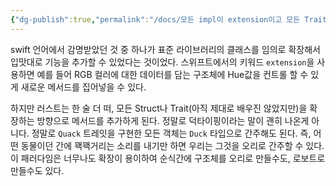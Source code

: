 ```yaml
---
{"dg-publish":true,"permalink":"/docs/모든 impl이 extension이고 모든 Trait들이 프로토콜이다/","title":"모든 impl이 extension이고 모든 Trait들이 프로토콜이다"}
---
```


swift 언어에서 감명받았던 것 중 하나가 표준 라이브러리의 클래스를 임의로 확장해서 입맛대로 기능을 추가할 수 있었다는 것이었다. 스위프트에서의 키워드 `extension`을 사용하면 예를 들어 RGB 컬러에 대한 데이터를 담는 구조체에 Hue값을 컨트롤 할 수 있게 새로운 메서드를 집어넣을 수 있다.

하지만 러스트는 한 술 더 떠, 모든 Struct나 Trait(아직 제대로 배우진 않았지만)을 확장하는 방향으로 메서드를 추가하게 된다. 정말로 덕타이핑이라는 말이 괜히 나온게 아니다. 정말로 `Quack` 트레잇을 구현한 모든 객체는 `Duck` 타입으로 간주해도 된다. 즉, 어떤 동물이던 간에 꽥꽥거리는 소리를 내기만 하면 우리는 그것을 오리로 간주할 수 있다. 이 패러다임은 너무나도 확장이 용이하여 순식간에 구조체를 오리로 만들수도, 로보트로 만들수도 있다. 
